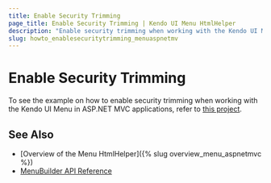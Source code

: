 ```yaml
---
title: Enable Security Trimming
page_title: Enable Security Trimming | Kendo UI Menu HtmlHelper
description: "Enable security trimming when working with the Kendo UI Menu in ASP.NET MVC applications."
slug: howto_enablesecuritytrimming_menuaspnetmv
---
```


# Enable Security Trimming

To see the example on how to enable security trimming when working with the Kendo UI Menu in ASP.NET MVC applications, refer to [this project](https://github.com/telerik/ui-for-aspnet-mvc-examples/tree/master/menu/security-trimming).

## See Also

* [Overview of the Menu HtmlHelper]({% slug overview_menu_aspnetmvc %})
* [MenuBuilder API Reference](/api/aspnet-mvc/Kendo.Mvc.UI.Fluent/MenuBuilder)
